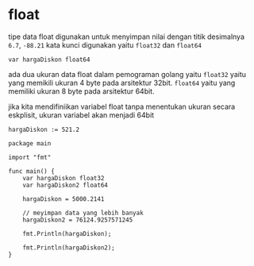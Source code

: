 # float

tipe data float digunakan untuk menyimpan nilai dengan titik desimalnya ``6.7``, ``-88.21`` kata kunci digunakan yaitu ``float32`` dan ``float64``

```golang
var hargaDiskon float64
```

ada dua ukuran data float dalam pemograman golang yaitu ``float32`` yaitu yang memikili ukuran 4 byte pada arsitektur 32bit. ``float64`` yaitu  yang memiliki ukuran 8 byte pada arsitektur 64bit.

jika kita mendifiniikan variabel float tanpa menentukan ukuran secara eskplisit, ukuran variabel akan menjadi 64bit

```golang
hargaDiskon := 521.2
```

```golang
package main

import "fmt"

func main() {
    var hargaDiskon float32
    var hargaDiskon2 float64

    hargaDiskon = 5000.2141

    // meyimpan data yang lebih banyak
    hargaDiskon2 = 76124.9257571245

    fmt.Println(hargaDiskon);

    fmt.Println(hargaDiskon2);
}
```
